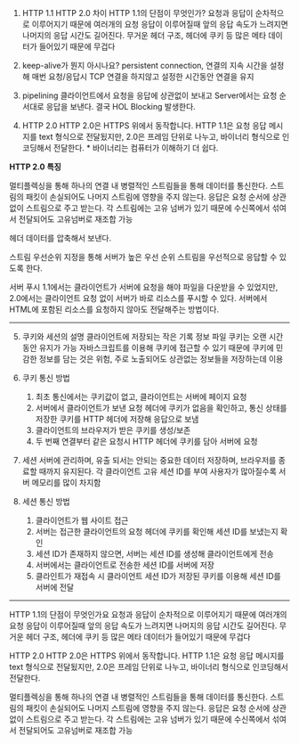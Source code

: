 1. HTTP 1.1 HTTP 2.0 차이
   HTTP 1.1의 단점이 무엇인가?
   요청과 응답이 순차적으로 이루어지기 때문에 여러개의 요청 응답이 이루어질때 앞의 응답 속도가 느려지면 나머지의 응답 시간도 길어진다.
   무거운 헤더 구조, 헤더에 쿠키 등 많은 메타 데이터가 들어있기 때문에 무겁다

2. keep-alive가 뭔지 아시나요?
   persistent connection, 연결의 지속 시간을 설정해 매번 요청/응답시 TCP 연결을 하지않고 설정한 시간동안 연결을 유지

3. pipelining
   클라이언트에서 요청을 응답에 상관없이 보내고 Server에서는 요청 순서대로 응답을 보낸다. 결국 HOL Blocking 발생한다.

4. HTTP 2.0
   HTTP 2.0은 HTTPS 위에서 동작합니다.
   HTTP 1.1은 요청 응답 메시지를 text 형식으로 전달됬지만, 2.0은 프레임 단위로 나누고, 바이너리 형식으로 인코딩해서 전달한다. \* 바이너리는 컴퓨터가 이해하기 더 쉽다.

**HTTP 2.0 특징**

멀티플렉싱을 통해 하나의 연결 내 병렬적인 스트림들을 통해 데이터를 통신한다.
스트림의 패킷이 손실되어도 나머지 스트림에 영향을 주지 않는다.
응답은 요청 순서에 상관없이 스트림으로 주고 받는다.
각 스트림에는 고유 넘버가 있기 때문에 수신쪽에서 섞여서 전달되어도 고유넘버로 재조합 가능

헤더 데이터를 압축해서 보낸다.

스트림 우선순위 지정을 통해 서버가 높은 우선 순위 스트림을 우선적으로 응답할 수 있도록 한다.

서버 푸시
1.1에서는 클라이언트가 서버에 요청을 해야 파일을 다운받을 수 있었지만, 2.0에서는 클라이언트 요청 없이 서버가 바로 리소스를 푸시할 수 있다.
서버에서 HTML에 포함된 리소스를 요청하지 않아도 전달해주는 방법이다.

---

5. 쿠키와 세션의 설명
   클라이언트에 저장되는 작은 기록 정보 파일
   쿠키는 오랜 시간동안 유지가 가능
   자바스크립트를 이용해 쿠키에 접근할 수 있기 때문에 쿠키에 민감한 정보를 담는 것은 위험, 주로 노출되어도 상관없는 정보들을 저장하는데 이용

6. 쿠키 통신 방법

   1. 최초 통신에서는 쿠키값이 없고, 클라이언트는 서버에 페이지 요청
   2. 서버에서 클라이언트가 보낸 요청 헤더에 쿠키가 없음을 확인하고, 통신 상태를 저장한 쿠키를 HTTP 헤더에 저장해 응답으로 보냄
   3. 클라이언트의 브라우저가 받은 쿠키를 생성/보존
   4. 두 번째 연결부터 같은 요청시 HTTP 헤더에 쿠키를 담아 서버에 요청

7. 세션
   서버에 관리하며, 유출 되서는 안되는 중요한 데이터 저장하며, 브라우저를 종료할 때까지 유지된다.
   각 클라이언트 고유 세션 ID를 부여
   사용자가 많아질수록 서버 메모리를 많이 차지함

8. 세션 통신 방법
   1. 클라이언트가 웹 사이트 접근
   2. 서버는 접근한 클라이언트의 요청 헤더에 쿠키를 확인해 세션 ID를 보냈는지 확인
   3. 세션 ID가 존재하지 않으면, 서버는 세션 ID를 생성해 클라이언트에게 전송
   4. 서버에서는 클라이언트로 전송한 세션 ID를 서버에 저장
   5. 클라인트가 재접속 시 클라이언트 세션 ID가 저장된 쿠키를 이용해 세션 ID를 서버에 전달

---

HTTP 1.1의 단점이 무엇인가요
요청과 응답이 순차적으로 이루어지기 때문에 여러개의 요청 응답이 이루어질때 앞의 응답 속도가 느려지면 나머지의 응답 시간도 길어진다.
무거운 헤더 구조, 헤더에 쿠키 등 많은 메타 데이터가 들어있기 때문에 무겁다

HTTP 2.0
HTTP 2.0은 HTTPS 위에서 동작합니다.
HTTP 1.1은 요청 응답 메시지를 text 형식으로 전달됬지만, 2.0은 프레임 단위로 나누고, 바이너리 형식으로 인코딩해서 전달한다.

멀티플렉싱을 통해 하나의 연결 내 병렬적인 스트림들을 통해 데이터를 통신한다.
스트림의 패킷이 손실되어도 나머지 스트림에 영향을 주지 않는다.
응답은 요청 순서에 상관없이 스트림으로 주고 받는다.
각 스트림에는 고유 넘버가 있기 때문에 수신쪽에서 섞여서 전달되어도 고유넘버로 재조합 가능
